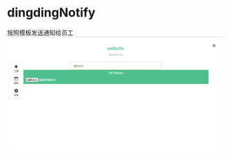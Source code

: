 # dingdingNotify
按照模板发送通知给员工
![Image text](https://raw.githubusercontent.com/c782464295/dingdingNotify/master/A9AKAQQE.png)
